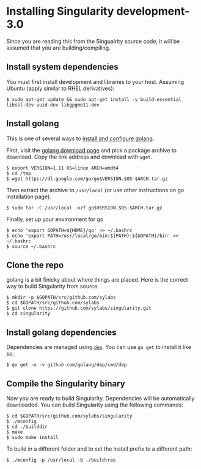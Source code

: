 # Installing Singularity development-3.0

Since you are reading this from the Singualrity source code, it will be assumed 
that you are building/compiling. 

## Install system dependencies 
You must first install development and libraries to your host. Assuming Ubuntu 
(apply similar to RHEL derivatives):

```
$ sudo apt-get update && sudo apt-get install -y build-essential libssl-dev uuid-dev libgpgme11-dev
```

## Install golang
This is one of several ways to [install and configure golang](https://golang.org/doc/install).

First, visit the [golang download page](https://golang.org/dl/) and pick a 
package archive to download.  Copy the link address and download with `wget`.

```
$ export VERSION=1.11 OS=linux ARCH=amd64
$ cd /tmp
$ wget https://dl.google.com/go/go$VERSION.$OS-$ARCH.tar.gz
```

Then extract the archive to `/usr/local` (or use other instructions on go 
installation page).

```
$ sudo tar -C /usr/local -xzf go$VERSION.$OS-$ARCH.tar.gz
```

Finally, set up your environment for go

```
$ echo 'export GOPATH=${HOME}/go' >> ~/.bashrc
$ echo 'export PATH=/usr/local/go/bin:${PATH}:${GOPATH}/bin' >> ~/.bashrc
$ source ~/.bashrc
```

## Clone the repo
golang is a bit finicky about where things are placed. Here is the correct way
to build Singularity from source.

```
$ mkdir -p $GOPATH/src/github.com/sylabs
$ cd $GOPATH/src/github.com/sylabs
$ git clone https://github.com/sylabs/singularity.git
$ cd singularity
```

## Install golang dependencies 
Dependencies are managed using [`dep`](https://github.com/golang/dep). You can 
use `go get` to install it like so:

```
$ go get -u -v github.com/golang/dep/cmd/dep
```

## Compile the Singularity binary
Now you are ready to build Singularity. Dependencies will be automatically
downloaded. You can build Singularity using the following commands:

```
$ cd $GOPATH/src/github.com/sylabs/singularity
$ ./mconfig
$ cd ./builddir
$ make
$ sudo make install
```

To build in a different folder and to set the install prefix to a different path:

```
$ ./mconfig -p /usr/local -b ./buildtree
```
